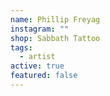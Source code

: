 ```yaml
---
name: Phillip Freyag
instagram: ""
shop: Sabbath Tattoo
tags:
  - artist
active: true
featured: false
---
```

